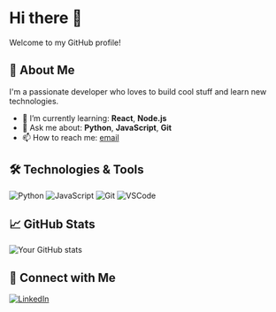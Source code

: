 # Hi there 👋

Welcome to my GitHub profile!

## 🚀 About Me
I'm a passionate developer who loves to build cool stuff and learn new technologies.

- 🌱 I’m currently learning: **React**, **Node.js**
- 💬 Ask me about: **Python**, **JavaScript**, **Git**
- 📫 How to reach me: [email](mailto:adarshaba7@gmail.com)

## 🛠️ Technologies & Tools
![Python](https://img.shields.io/badge/Python-3776AB?style=flat&logo=python&logoColor=white)
![JavaScript](https://img.shields.io/badge/JavaScript-F7DF1E?style=flat&logo=javascript&logoColor=black)
![Git](https://img.shields.io/badge/Git-F05032?style=flat&logo=git&logoColor=white)
![VSCode](https://img.shields.io/badge/VS%20Code-007ACC?style=flat&logo=visual-studio-code&logoColor=white)

## 📈 GitHub Stats
![Your GitHub stats](https://github-readme-stats.vercel.app/api?username=your-username&show_icons=true&theme=default)

## 🔗 Connect with Me
[![LinkedIn](https://www.linkedin.com/in/adarsha-b-a-87b9a8284)](https://linkedin.com/in/yourprofile)
